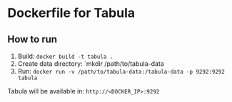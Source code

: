# Dockerfile for Tabula

## How to run

1. Build: `docker build -t tabula .`
2. Create data directory: `mkdir /path/to/tabula-data
3. Run: `docker run -v /path/to/tabula-data:/tabula-data -p 9292:9292 tabula`

Tabula will be available in: `http://<DOCKER_IP>:9292`
